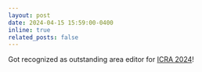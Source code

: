 ```yaml
---
layout: post
date: 2024-04-15 15:59:00-0400
inline: true
related_posts: false
---
```


Got recognized as outstanding area editor for <a href="https://2024.ieee-icra.org/">ICRA 2024</a>!
